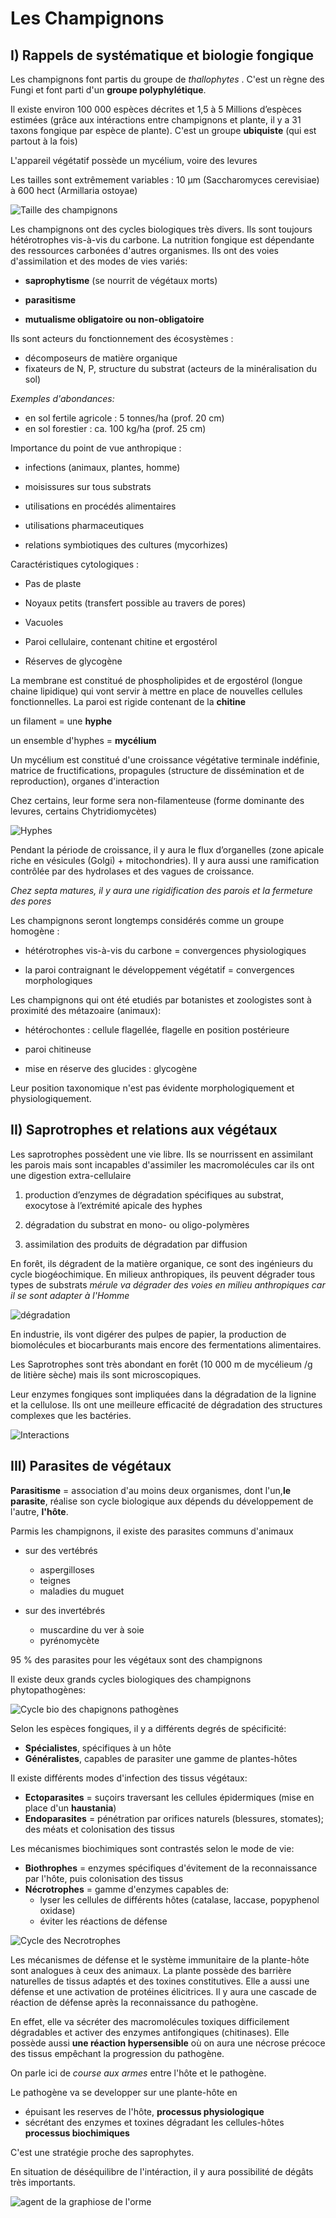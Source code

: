 # Les Champignons

## I) Rappels de systématique et biologie fongique

Les champignons font partis du groupe de *thallophytes* . C'est un règne des Fungi et font parti d'un **groupe polyphylétique**.  

Il existe environ 100 000 espèces décrites et 1,5 à 5 Millions d’espèces estimées (grâce aux intéractions entre champignons et plante, il y a 31 taxons fongique par espèce de plante). C'est un groupe **ubiquiste** (qui est partout à la fois)  

L'appareil végétatif possède un mycélium, voire des levures 

Les tailles sont extrêmement variables : 10 µm (Saccharomyces cerevisiae) à 600 hect (Armillaria ostoyae)

![Taille des champignons](Images/Saccharomyces.JPG)

Les champignons ont des cycles biologiques très divers. Ils sont toujours hétérotrophes vis-à-vis du carbone. 
La nutrition fongique est dépendante des ressources carbonées d'autres organismes. Ils ont des voies d'assimilation et des modes de vies variés:

* **saprophytisme** (se nourrit de végétaux morts)

* **parasitisme**

* **mutualisme obligatoire ou non-obligatoire**

Ils sont acteurs du fonctionnement des écosystèmes :  

* décomposeurs de matière organique 
* fixateurs de N, P, structure du substrat (acteurs de la minéralisation du sol) 

*Exemples d'abondances:*

* en sol fertile agricole : 5 tonnes/ha (prof. 20 cm)  
* en sol forestier : ca. 100 kg/ha (prof. 25 cm)

Importance du point de vue anthropique :  

* infections (animaux, plantes, homme) 

* moisissures sur tous substrats 

* utilisations en procédés alimentaires 

* utilisations pharmaceutiques  

* relations symbiotiques des cultures (mycorhizes)  

Caractéristiques cytologiques : 

* Pas de plaste 

* Noyaux petits (transfert possible au travers de pores) 

* Vacuoles 

* Paroi cellulaire, contenant chitine et ergostérol  

* Réserves de glycogène 

La membrane est constitué de phospholipides et de ergostérol (longue chaine lipidique) qui vont servir à mettre en place de nouvelles cellules fonctionnelles. La paroi est rigide contenant de la **chitine**

un filament  = une **hyphe** 

un ensemble d'hyphes = **mycélium** 

Un mycélium est constitué d'une croissance végétative terminale indéfinie, matrice de fructifications, propagules (structure de dissémination et de reproduction), organes d'interaction 

Chez certains, leur forme sera non-filamenteuse (forme dominante des levures, certains Chytridiomycètes) 

![Hyphes](Images/formechampi.JPG)

Pendant la période de croissance, il y aura le flux d’organelles (zone apicale riche en vésicules (Golgi)  + mitochondries). Il y aura aussi une ramification contrôlée par des hydrolases et des vagues de croissance. 

*Chez septa matures, il y aura une rigidification des parois et la fermeture des pores* 

Les champignons seront longtemps considérés comme un groupe homogène : 

* hétérotrophes vis-à-vis du carbone = convergences physiologiques 

* la paroi contraignant le développement végétatif = convergences  morphologiques  

Les champignons qui ont été etudiés par botanistes et zoologistes sont à proximité des métazoaire (animaux): 
 
* hétérochontes : cellule flagellée, flagelle en position postérieure 

* paroi chitineuse 

* mise en réserve des glucides : glycogène 

Leur position taxonomique n'est pas évidente morphologiquement et physiologiquement.

## II) Saprotrophes et relations aux végétaux 

Les saprotrophes possèdent une vie libre. Ils se nourrissent en assimilant les parois mais sont incapables d'assimiler les macromolécules car ils ont une digestion extra-cellulaire 

1. production d’enzymes de dégradation spécifiques au substrat, exocytose à l’extrémité apicale des hyphes 

2. dégradation du substrat en mono- ou oligo-polymères 

3. assimilation des produits de dégradation par diffusion 

En forêt, ils dégradent de la matière organique, ce sont des ingénieurs du cycle biogéochimique. En milieux anthropiques, ils peuvent dégrader tous types de substrats *mérule va dégrader des voies en milieu anthropiques car il se sont adapter à l'Homme*

![dégradation](Images/mérule.JPG)

En industrie, ils vont digérer des pulpes de papier, la production de biomolécules et biocarburants mais encore des fermentations alimentaires.

Les Saprotrophes sont très abondant en forêt (10 000 m de mycélieum /g de litière sèche) mais ils sont microscopiques. 

Leur enzymes fongiques sont impliquées dans la dégradation de la lignine et la cellulose. Ils ont une meilleure efficacité de dégradation des structures complexes que les bactéries.

![Interactions](Images/interactions.JPG)

## III) Parasites de végétaux

**Parasitisme** = association d'au moins deux organismes, dont l'un,**le parasite**, réalise son cycle biologique aux dépends du développement de l'autre, **l'hôte**.

Parmis les champignons, il existe des parasites communs d'animaux

* sur des vertébrés 
	* aspergilloses
    * teignes 
    * maladies du muguet

* sur des invertébrés
	* muscardine du ver à soie	
    * pyrénomycète

95 % des parasites pour les végétaux sont des champignons

Il existe deux grands cycles biologiques des champignons phytopathogènes:

![Cycle bio des chapignons pathogènes](Images/cyclebio.JPG)

Selon les espèces fongiques, il y a différents degrés de spécificité:

* **Spécialistes**, spécifiques à un hôte
* **Généralistes**, capables de parasiter une gamme de plantes-hôtes

Il existe différents modes d'infection des tissus végétaux:

* **Ectoparasites** = suçoirs traversant les cellules épidermiques (mise en place d'un **haustania**)
* **Endoparasites** = pénétration par orifices naturels (blessures, stomates); des méats et colonisation des tissus

Les mécanismes biochimiques sont contrastés selon le mode de vie:

* **Biothrophes** = enzymes spécifiques d'évitement de la reconnaissance par l'hôte, puis colonisation des tissus 
* **Nécrotrophes** = gamme d'enzymes capables de:
	* lyser les cellules de différents hôtes (catalase, laccase, popyphenol oxidase)
    * éviter les réactions de défense 

![Cycle des Necrotrophes](Images/cycle.JPG)

Les mécanismes de défense et le système immunitaire de la plante-hôte sont analogues à ceux des animaux. La plante possède des barrière naturelles de tissus adaptés et des toxines constitutives. Elle a aussi une défense et une activation de protéines élicitrices. Il y aura une cascade de réaction de défense après la reconnaissance du pathogène. 

En effet, elle va sécréter des macromolécules toxiques difficilement dégradables et activer des enzymes antifongiques (chitinases). Elle possède aussi **une réaction hypersensible** où on aura une nécrose précoce des tissus empêchant la progression du pathogène.

On parle ici de *course aux armes* entre l'hôte et le pathogène.

Le pathogène va se developper sur une plante-hôte en

* épuisant les reserves de l'hôte, **processus physiologique**
* sécrétant des enzymes et toxines dégradant les cellules-hôtes **processus biochimiques**

C'est une stratégie proche des saprophytes.

En situation de déséquilibre de l'intéraction, il y aura possibilité de dégâts très importants.

![agent de la graphiose de l'orme](Images/orne.JPG)